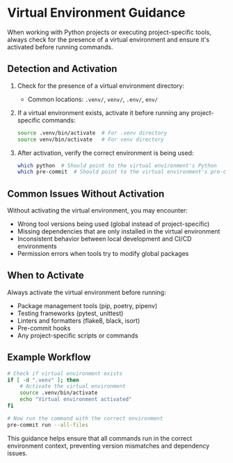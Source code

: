 # Virtual Environment Guidance

When working with Python projects or executing project-specific tools, always check for the
presence of a virtual environment and ensure it's activated before running commands.

## Detection and Activation

1. Check for the presence of a virtual environment directory:
   - Common locations: `.venv/`, `venv/`, `.env/`, `env/`

2. If a virtual environment exists, activate it before running any project-specific commands:

   ```bash
   source .venv/bin/activate  # For .venv directory
   source venv/bin/activate   # For venv directory
   ```

3. After activation, verify the correct environment is being used:

   ```bash
   which python  # Should point to the virtual environment's Python
   which pre-commit  # Should point to the virtual environment's pre-commit
   ```

## Common Issues Without Activation

Without activating the virtual environment, you may encounter:

- Wrong tool versions being used (global instead of project-specific)
- Missing dependencies that are only installed in the virtual environment
- Inconsistent behavior between local development and CI/CD environments
- Permission errors when tools try to modify global packages

## When to Activate

Always activate the virtual environment before running:

- Package management tools (pip, poetry, pipenv)
- Testing frameworks (pytest, unittest)
- Linters and formatters (flake8, black, isort)
- Pre-commit hooks
- Any project-specific scripts or commands

## Example Workflow

```bash
# Check if virtual environment exists
if [ -d ".venv" ]; then
    # Activate the virtual environment
    source .venv/bin/activate
    echo "Virtual environment activated"
fi

# Now run the command with the correct environment
pre-commit run --all-files
```

This guidance helps ensure that all commands run in the correct environment context, preventing
version mismatches and dependency issues.
